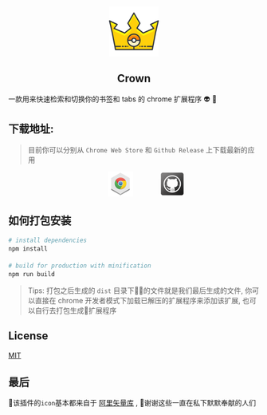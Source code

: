 <p align="center">
    <img src="./src/assets/crown.svg" style="width:100px;">
</p>

<h2 align="center">Crown</h2>

一款用来快速检索和切换你的书签和 tabs 的 chrome 扩展程序 :alien: :punch:

## 下载地址:

> 目前你可以分别从 `Chrome Web Store` 和 `Github Release` 上下载最新的应用

<p align="center">
    <a style="margin:0 50px;" href="https://chrome.google.com/webstore/detail/crown/bfmniheobinjpgcoljkfhhalfeambejo?utm_source=chrome-ntp-icon"><img src="./src/assets/md/chrome-icon.png"></a>
    <a href="https://github.com/crown3/crown/releases"><img src="./src/assets/md/Github.png"></a>
</p>

## 如何打包安装

``` bash
# install dependencies
npm install

# build for production with minification
npm run build
```

> Tips: 打包之后生成的 `dist` 目录下的文件就是我们最后生成的文件, 你可以直接在 chrome 开发者模式下加载已解压的扩展程序来添加该扩展, 也可以自行去打包生成扩展程序

## License

[MIT](http://opensource.org/licenses/MIT)

## 最后

该插件的`icon`基本都来自于 [阿里矢量库](http://www.iconfont.cn/) , 谢谢这些一直在私下默默奉献的人们